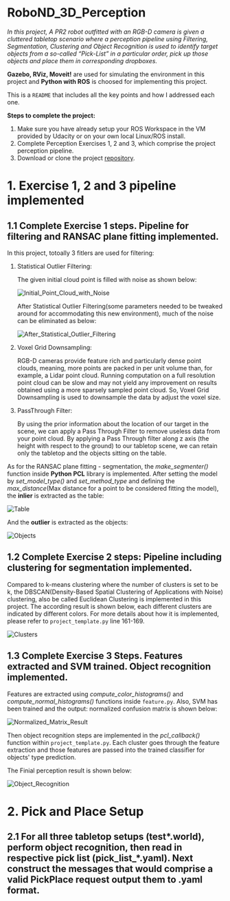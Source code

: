 # RoboND_3D_Perception
*In this project, A PR2 robot outfitted with an RGB-D camera is given a cluttered tabletop scenario where a perception pipeline using Filtering, Segmentation, Clustering and Object Recognition is used to identify target objects from a so-called “Pick-List” in a particular order, pick up those objects and place them in corresponding dropboxes.*

**Gazebo, RViz, Moveit!** are used for simulating the environment in this project and **Python with ROS** is choosed for implementing this project.

This is a `README` that includes all the key points and how I addressed each one.

**Steps to complete the project:**  


1. Make sure you have already setup your ROS Workspace in the VM provided by Udacity or on your own local Linux/ROS install.
2. Complete Perception Exercises 1, 2 and 3, which comprise the project perception pipeline.
3. Download or clone the project [repository](https://github.com/udacity/RoboND-Perception-Project).

# 1. Exercise 1, 2 and 3 pipeline implemented 
## 1.1 Complete Exercise 1 steps. Pipeline for filtering and RANSAC plane fitting implemented.
In this project, totoally 3 fitlers are used for filtering:
1. Statistical Outlier Filtering:

    The given initial cloud point is filled with noise as shown below:
    
    ![Initial_Point_Cloud_with_Noise](image/Initial_Point_Cloud_with_Noise.PNG)
    
    After Statistical Outlier Filtering(some parameters needed to be tweaked around for accommodating this new environment), much of the 
    noise can be eliminated as below:
    
    ![After_Statistical_Outlier_Filtering](image/After_Statistical_Outlier_Filtering.PNG)

2. Voxel Grid Downsampling:

    RGB-D cameras provide feature rich and particularly dense point clouds, meaning, more points are packed in per unit volume than, for
    example, a Lidar point cloud. Running computation on a full resolution point cloud can be slow and may not yield any improvement on
    results obtained using a more sparsely sampled point cloud. So, Voxel Grid Downsampling is used to downsample the data by adjust the 
    voxel size.

3. PassThrough Filter:

    By using the  prior information about the location of our target in the scene, we can apply a Pass Through Filter to remove useless     data from your point cloud. By applying a Pass Through filter along z axis (the height with respect to the ground) to our tabletop 
    scene, we can retain only the tabletop and the objects sitting on the table.

As for the RANSAC plane fitting - segmentation, the *make_segmenter()* function inside **Python PCL** library is implemented. After setting the model by *set_model_type()* and *set_method_type* and defining the *max_distance*(Max distance for a point to be considered fitting the model), the **inlier** is extracted as the table:

![Table](image/Table.jpg)

And the **outlier** is extracted as the objects:

![Objects](image/Objects.jpg)

## 1.2 Complete Exercise 2 steps: Pipeline including clustering for segmentation implemented.
Compared to k-means clustering where the number of clusters is set to be k, the DBSCAN(Density-Based Spatial Clustering of Applications with Noise) clustering, also be called Euclidean Clustering is implemented in this project. The according result is shown below, each different clusters are indicated by different colors. For more details about how it is implemented, please refer to `project_template.py` line 161-169.

![Clusters](image/Clusters.jpg)

## 1.3 Complete Exercise 3 Steps. Features extracted and SVM trained. Object recognition implemented.
Features are extracted using *compute_color_histograms()* and *compute_normal_histograms()* functions inside `feature.py`. Also, SVM has been trained and the output: normalized confusion matrix is shown below:

![Normalized_Matrix_Result](image/Normalized_Matrix_Result.jpg)

Then object recognition steps are implemented in the *pcl_callback()* function within `project_template.py`. Each cluster goes through the feature extraction and those features are passed into the trained classifier for objects' type prediction.

The Finial perception result is shown below:

![Object_Recognition](image/Object_Recognition.jpg)

# 2. Pick and Place Setup
## 2.1 For all three tabletop setups (test\*.world), perform object recognition, then read in respective pick list (pick_list_\*.yaml). Next construct the messages that would comprise a valid PickPlace request output them to .yaml format.
